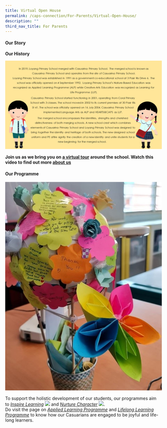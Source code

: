 ```yaml
---
title: Virtual Open House
permalink: /caps-connection/For-Parents/Virtual-Open-House/
description: ""
third_nav_title: For Parents
---
```

#### Our Story

**Our History**   
  
![](/images/Colours2.png)

**Join us as we bring you on [a virtual tour](https://sites.google.com/moe.edu.sg/caps-k2-outreach-2022/caps-map) around the school.
Watch this video to find out more [about us](https://drive.google.com/file/d/1wiQlgNqP4z4j_Am8M7mZHXMEj43mBECE/view?usp=sharing)**

#### Our Programme

![](/images/Picture3.jpeg)

To support the holistic development of our students, our programmes aim to [_Inspire Learning_](https://drive.google.com/file/d/1l4prqo8Jbf9ScguGobP3jOEar0pmyU7m/view?usp=sharing) ![](https://casuarinapri-moe-edu-sg-admin.cwp.sg/rs/cc/icon/graphite/link.png) and _[Nurture Character](https://drive.google.com/file/d/1MTQDQJqn83E9Rb9K0kUs3kUeASvf3Ilg/view?usp=sharing)_ ![](https://casuarinapri.moe.edu.sg/rs/cc/icon/graphite/link.png).  
Do visit the page on [_Applied Learning Programme_]() and _[Lifelong Learning Programme]()_ to know how our Casuarians are engaged to be joyful and life-long learners.